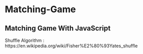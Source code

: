 # Matching-Game
<h2>Matching Game With JavaScript</h2>

<p>Shuffle Algorithm : https://en.wikipedia.org/wiki/Fisher%E2%80%93Yates_shuffle</P>
